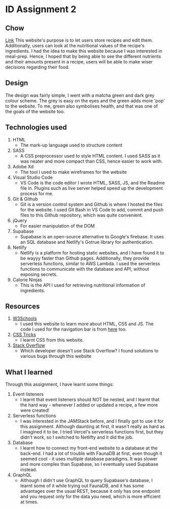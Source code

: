 # ID Assignment 2
## Chow
[Link](https://choww.netlify.app)
This website's purpose is to let users store recipes and edit them.
Additionally, users can look at the nutritional values of the recipe's ingredients.
I had the idea to make this website because I was interested in meal-prep.
Hence, I hoped that by being able to see the different nutrients and their amounts present in a recipe, users will be able to make wiser decisions regarding their food.

## Design
The design was fairly simple, I went with a matcha green and dark grey colour scheme.
The grey is easy on the eyes and the green adds more 'pop' to the website.
To me, green also symbolises health, and that was one of the goals of the website too.

## Technologies used
1. HTML
    - The mark-up language used to structure content
2. SASS
    - A CSS preprocessor used to style HTML content. I used SASS as it was neater and more compact than CSS, hence easier to work with.
3. Adobe Xd
    - The tool I used to make wireframes for the website
4. Visual Studio Code
    - VS Code is the code editor I wrote HTML, SASS, JS, and the Readme file in. Plugins such as live server helped speed up the development process for me.
5. Git & Github
    - Git is a version control system and Github is where I hosted the files for the website. I used Git Bash in VS Code to add, commit and push files to this Github repository, which was quite convenient.
6. jQuery
    - For easier manipulation of the DOM
7. Supabase
    - Supabase is an open-source alternative to Google's firebase. It uses an SQL database and Netlify's Gotrue library for authentication.
8. Netlify
    - Netlify is a platform for hosting static websites, and I have found it to be wayyy faster than Github pages. Additionally, they provide serverless functions, similar to AWS Lambda. I used the serverless functions to communicate with the database and API, without exposing secrets.
9. Calorie Ninjas
    - This is the API I used for retrieving nutritional information of ingredients.
## Resources
1. [W3Schools](https://w3schools.com)
    - I used this website to learn more about HTML, CSS and JS. The code I used for the navigation bar is from [here](https://www.w3schools.com/howto/howto_js_navbar_hide_scroll.asp) too.
2. [CSS Tricks](https://css-tricks.com/)
    - I learnt CSS from this website.
3. [Stack Overflow](https://stackoverflow.com/)
    - Which developer doesn't use Stack Overflow? I found solutions to various bugs through this website

## What I learned
Through this assignment, I have learnt some things:
1. Event listeners
    - I learnt that event listeners should NOT be nested, and I learnt that the hard way - whenever I added or updated a recipe, a few more were created!
2. Serverless functions
    - I was interested in the JAMStack before, and I finally got to use it for this assignment. Although daunting at first, it wasn't really as hard as I imagined it to be. I tried Vercel's serverless functions first, but they didn't work, so I switched to Netlifty and it did the job.
3. Database
    - I learnt how to connect my front-end website to a database at the back-end. I had a lot of trouble with FaunaDB at first, even though it seemed cool - it uses multiple database paradigms. It was slower and more complex than Supabase, so I eventually used Supabase instead.
4. GraphQL
    - Although I didn't use GraphQL to query Supabase's database, I learnt some of it while trying out FaunaDB, and it has some advantages over the usual REST, because it only has one endpoint and you request only for the data you need, which is more efficient at times.
